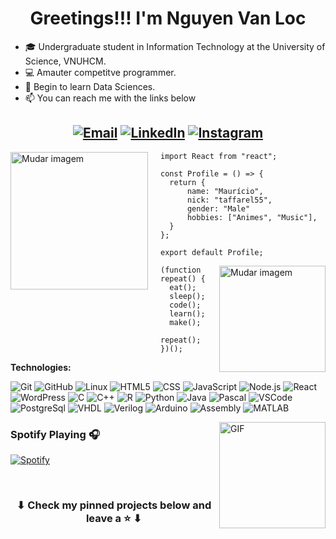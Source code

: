 <h1 align="center">Greetings!!! I'm Nguyen Van Loc </h1>

<div>



- :mortar_board: Undergraduate student in Information Technology at the University of Science, VNUHCM.
- :computer: Amauter competitve programmer.
- :blue_book: Begin to learn Data Sciences.
- :mailbox: You can reach me with the links below

<center>

[![Email](https://img.shields.io/badge/-EMAIL-D14836?style=for-the-badge&logo=gmail&logoColor=white)](https://mailhide.io/e/MwZFxK1o)
[![LinkedIn](https://img.shields.io/badge/-LINKEDIN-0077B5?style=for-the-badge&logo=linkedin&logoColor=white)](https://www.linkedin.com/in/vanloc1808/)
[![Instagram](https://img.shields.io/badge/insta-%23E4405F.svg?style=for-the-badge&logo=instagram&logoColor=white)](https://www.instagram.com/vanloc1808/)
---

</center>

<img align='left' height='220' style="margin-right:20px" src='assets/firmware.svg' alt='Mudar imagem'>

```tsx
import React from "react";

const Profile = () => {
  return {
      name: "Maurício",
      nick: "taffarel55",
      gender: "Male"
      hobbies: ["Animes", "Music"],
  }
};

export default Profile;
```

<img align='right' height='170' style="margin-left:20px" src='assets/programming.svg' alt='Mudar imagem'>

```tsx
(function repeat() {
  eat();
  sleep();
  code();
  learn();
  make();
  repeat();
})();
```

</div>

**Technologies:**

![Git](https://img.shields.io/badge/-Git-000?&logo=git)
![GitHub](https://img.shields.io/badge/-GitHub-000000?&logo=github)
![Linux](https://img.shields.io/badge/-Linux-000?&logo=Linux&logoColor=FFF)
![HTML5](https://img.shields.io/badge/-HTML5-000?&logo=html5)
![CSS](https://img.shields.io/badge/-CSS-000?&logo=css3&logoColor=1572B6)
![JavaScript](https://img.shields.io/badge/-JavaScript-000000?&logo=javascript)
![Node.js](https://img.shields.io/badge/-Node-000?&logo=node.js)
![React](https://img.shields.io/badge/-React-000?&logo=React)
![WordPress](https://img.shields.io/badge/-WordPress-000000?style=flat&logo=wordpress)
![C](https://img.shields.io/badge/-C-000000?style=flat&logo=C)
![C++](https://img.shields.io/badge/-C++-000000?style=flat&logo=C%2B%2B&logoColor=00599C)
![R](https://img.shields.io/badge/-R-000?&logo=r&logoColor=1572B6)
![Python](https://img.shields.io/badge/-Python-000000?style=flat&logo=python)
![Java](https://img.shields.io/badge/-Java-000000?style=flat&logo=java&logoColor=ec2025)
![Pascal](https://img.shields.io/badge/-Pascal-000000?style=flat&logo=delphi)
![VSCode](https://img.shields.io/badge/-VSCode-000?&logo=Visual%20Studio%20Code&logoColor=007ACC)
![PostgreSql](https://img.shields.io/badge/-PostgreSql-000?&logo=postgresql&logoColor=336791)
![VHDL](https://img.shields.io/badge/-VHDL-000000?style=flat&logo=vhdl)
![Verilog](https://img.shields.io/badge/-Verilog-000000?style=flat&logo=verilog)
![Arduino](https://img.shields.io/badge/-Arduino-000000?style=flat&logo=arduino)
![Assembly](https://img.shields.io/badge/-Assembly-000?&logo=assembly3&logoColor=1572B6)
![MATLAB](https://img.shields.io/badge/-MATLAB-000?&logo=MATLAB)

<!--
![MongoDB](https://img.shields.io/badge/-MongoDB-000?&logo=mongodb&logoColor=47A248)
![Docker](https://img.shields.io/badge/-Docker-000?&logo=Docker)
![Kubernetes](https://img.shields.io/badge/-Kubernetes-000?&logo=Kubernetes)
-->

<img align="right" alt="GIF" height="170px" src="https://media.giphy.com/media/J5B1Y8QZnzXXbLQIBu/giphy.gif" />

### Spotify Playing 🎧

[![Spotify](https://novatorem-taffarel55.vercel.app/api/spotify/?background_color=00000000&border_color=00000000)](https://open.spotify.com/user/12148677565)

<!--
### Recent Github Activity :timer_clock:

START_SECTION:activity-->

<br>

<h3 align="center">
	⬇ Check my pinned projects below and leave a ⭐️ ⬇
</h3>
